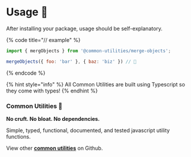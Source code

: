 # Usage 🔧

After installing your package, usage should be self-explanatory.

{% code title="// example" %}
```javascript
import { mergObjects } from '@common-utilities/merge-objects';

mergeObjects({ foo: 'bar' }, { baz: 'biz' }) // 🎉
```
{% endcode %}

{% hint style="info" %}
All Common Utilities are built using Typescript so they come with types!
{% endhint %}

### Common Utilities 🧰

**No cruft. No bloat. No dependencies.**

Simple, typed, functional, documented, and tested javascript utility functions.

View other [**common utilities**](https://github.com/yowainwright/common-utilities) on Github.
